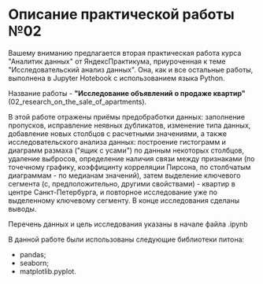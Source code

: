 # Описание практической работы №02

Вашему вниманию предлагается вторая практическая работа курса "Аналитик данных" от ЯндексПрактикума, приуроченная к теме "Исследовательский анализ данных".
Она, как и все остальные работы, выполнена в Jupyter Hotebook с использованием языка Python.

Название работы - **"Исследование объявлений о продаже квартир"** (02_research_on_the_sale_of_apartments).

В этой работе отражены приёмы предобработки данных: заполнение пропусков, исправление неявных дубликатов, изменение типа данных, добавление новых столбцов с расчетными значениями, а также исследовательского анализа данных: построение гистограмм и диаграмм размаха ("ящик с усами") по данным некоторых столбцов, удаление выбросов, определение наличия связи между признаками (по точечному графику, коэффицинту корреляции Пирсона, по столбчатым диаграммам - по медианам значений), затем выделение ключевого сегмента (с, предположительно, другими свойствами) - квартир в центре Санкт-Петербурга, и повторное исследование уже по выделенному ключевому сегменту. В конце исследования сделаны выводы.

Перечень данных и цель иccледования указаны в начале файла .ipynb

В данной работе были использованы следующие библиотеки питона:
* pandas;
* seaborn;
* matplotlib.pyplot.
